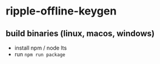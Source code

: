 # ripple-offline-keygen

## build binaries (linux, macos, windows)

- install npm / node lts
- run `npm run package`
